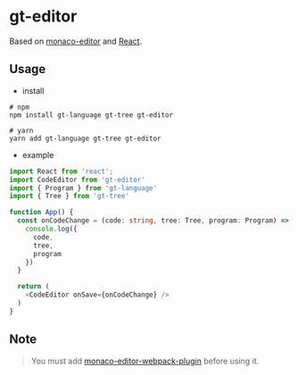 # gt-editor

Based on [monaco-editor](https://microsoft.github.io/monaco-editor) and [React](https://reactjs.org/).

## Usage

* install

```base
# npm
npm install gt-language gt-tree gt-editor

# yarn
yarn add gt-language gt-tree gt-editor
```

* example

```ts
import React from 'react';
import CodeEditor from 'gt-editor'
import { Program } from 'gt-language'
import { Tree } from 'gt-tree'

function App() {
  const onCodeChange = (code: string, tree: Tree, program: Program) => {
    console.log({
      code,
      tree,
      program
    })
  }

  return (
    <CodeEditor onSave={onCodeChange} />
  )
}

```

## Note
> You must add [monaco-editor-webpack-plugin](https://github.com/microsoft/monaco-editor-webpack-plugin) before using it.
